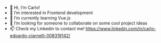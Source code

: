 - 👋 Hi, I’m Carlo!
- 👀 I’m interested in Frontend development
- 🌱 I’m currently learning Vue.js
- 💞️ I’m looking for someone to collaborate on some cool project ideas
- 📫 Check my Linkedin to contact me! https://www.linkedin.com/in/carlo-edoardo-ciarnelli-008319142/
